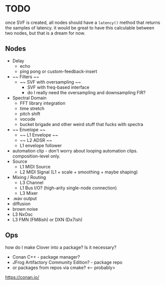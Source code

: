 # TODO

once SVF is created, all nodes should have a `latency()` method that returns the samples of latency. it would be great to have this calculable between two nodes, but that is a dream for now.

## Nodes


- Delay
  - echo
  - ping pong or custom-feedback-insert
- ~~ Filters ~~
  - ~~ SVF with oversampling ~~
    - SVF with freq-based interface
    - do I really need the oversampling and downsampling FIR?
- Spectral Domain
  - FFT library integration
  - time stretch
  - pitch shift
  - vocode
  - bucket brigade and other weird stuff that fucks with spectra
- ~~ Envelope ~~
  - ~~ L1 Envelope ~~
  - ~~ L2 ADSR ~~
  - L1 envelope follower 
- automation clip - don't worry about looping automation clips. composition-level only.
- Source
  - L1 MIDI Source
  - L2 MIDI Signal (L1 + scale + smoothing + maybe shaping)
- Mixing / Routing
  - L3 Channel
  - L1 Bus I/O? (high-arity single-node connection)
  - L3 Mixer
- .wav output
- diffusion
- brown noise
- L3 NxOsc
- L3 FMN (FM8ish) or DXN (Dx7ish)

## Ops
how do I make Clover into a package? Is it necessary?

- Conan C++ - package manager?
- JFrog Artifactory Community Edition? - package repo
- or packages from repos via cmake? <-- probably>

https://conan.io/
